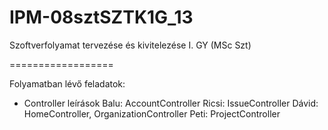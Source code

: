 IPM-08sztSZTK1G_13
==================

Szoftverfolyamat tervezése és kivitelezése I. GY (MSc Szt)

==================

Folyamatban lévő feladatok:

- Controller leírások
    Balu: AccountController
    Ricsi: IssueController
    Dávid: HomeController, OrganizationController
	Peti: ProjectController
